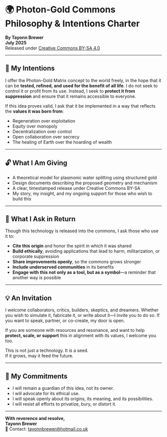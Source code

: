 
# 🌍 Photon-Gold Commons Philosophy & Intentions Charter
**By Tayonn Brewer**  
**July 2025**  
Released under [Creative Commons BY-SA 4.0](https://creativecommons.org/licenses/by-sa/4.0/)

---

## 🧭 My Intentions

I offer the Photon-Gold Matrix concept to the world freely, in the hope that it can be **tested, refined, and used for the benefit of all life**. I do not seek to control it or profit from its use. Instead, I seek to **protect it from suppression** and ensure that it remains accessible to everyone.

If this idea proves valid, I ask that it be implemented in a way that reflects the **values it was born from**:

- Regeneration over exploitation  
- Equity over monopoly  
- Decentralization over control  
- Open collaboration over secrecy  
- The healing of Earth over the hoarding of wealth

---

## 🔓 What I Am Giving

- A theoretical model for plasmonic water splitting using structured gold  
- Design documents describing the proposed geometry and mechanism  
- A clear, timestamped release under Creative Commons BY-SA  
- My story, my insight, and my ongoing support for those who wish to build this

---

## 🤝 What I Ask in Return

Though this technology is released into the commons, I ask those who use it to:

- **Cite this origin** and honor the spirit in which it was shared  
- **Build ethically**, avoiding applications that lead to harm, militarization, or corporate suppression  
- **Share improvements openly**, so the commons grows stronger  
- **Include underserved communities** in its benefits  
- **Engage with this not only as a tool, but as a symbol**—a reminder that another way is possible

---

## 💡 An Invitation

I welcome collaborators, critics, builders, skeptics, and dreamers. Whether you wish to simulate it, fabricate it, or write about it—I invite you to do so. If you want to speak, partner, or co-create, my door is open.

If you are someone with resources and resonance, and want to help **protect, scale, or support** this in alignment with its values, I welcome you too.

This is not just a technology. It is a seed.  
If it grows, may it feed the future.

---

## 🌱 My Commitments

- I will remain a guardian of this idea, not its owner.  
- I will advocate for its ethical use.  
- I will speak openly about its origins, its meaning, and its possibilities.  
- I will resist all efforts to privatize, bury, or distort it.

---

**With reverence and resolve,**  
**Tayonn Brewer**  
📩 Contact: [tayonnbrewer@hotmail.co.uk](mailto:tayonnbrewer@hotmail.co.uk)
